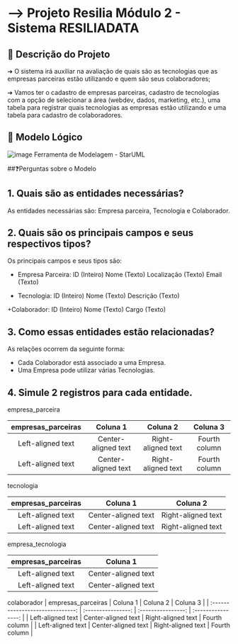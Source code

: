 <h1>--> Projeto Resilia Módulo 2 - Sistema RESILIADATA</h1>

## 📌 Descrição do Projeto

➔ O sistema irá auxiliar na avaliação de quais são as tecnologias que as empresas parceiras
estão utilizando e quem são seus colaboradores;

➔ Vamos ter o cadastro de empresas parceiras, cadastro de tecnologias com a opção de
selecionar a área (webdev, dados, marketing, etc.), uma tabela para registrar quais
tecnologias as empresas estão utilizando e uma tabela para cadastro de colaboradores.

## 📌 Modelo Lógico

![image](https://github.com/KARLANAO/projeto_resiliadata/assets/112179212/60c2a356-2027-4202-a13c-45a0fa376146)
Ferramenta de Modelagem - StarUML

##❓Perguntas sobre o Modelo

## 1. Quais são as entidades necessárias?
As entidades necessárias são: Empresa parceira, Tecnologia e Colaborador.

## 2. Quais são os principais campos e seus respectivos tipos?
Os principais campos e seus tipos são:

+ Empresa Parceira:
ID (Inteiro)
Nome (Texto)
Localização (Texto)
Email (Texto)

+ Tecnologia:
ID (Inteiro)
Nome (Texto)
Descrição (Texto)

+Colaborador:
ID (Inteiro)
Nome (Texto)
Cargo (Texto)



## 3. Como essas entidades estão relacionadas?
As relações ocorrem da seguinte forma: 

+ Cada Colaborador está associado a uma Empresa.
+ Uma Empresa pode utilizar várias Tecnologias.

## 4. Simule 2 registros para cada entidade.

empresa_parceira

|         empresas_parceiras        |      Coluna 1      |      Coluna 2      |      Coluna 3      |
| :------------------------------: | :----------------: | :----------------: | :----------------: |
|        Left-aligned text         |    Center-aligned text    |    Right-aligned text   |    Fourth column    |
|        Left-aligned text         |    Center-aligned text    |    Right-aligned text   |    Fourth column    |

tecnologia 

|      empresas_parceiras      |      Coluna 1      |      Coluna 2      |
| :--------------------------: | :----------------: | :----------------: |
|      Left-aligned text       |  Center-aligned text  |  Right-aligned text |
|      Left-aligned text       |  Center-aligned text  |  Right-aligned text |


empresa_tecnologia

|      empresas_parceiras      |      Coluna 1      |
| :--------------------------: | :----------------: |
|      Left-aligned text       |  Center-aligned text  |
|      Left-aligned text       |  Center-aligned text  |

colaborador
|         empresas_parceiras        |      Coluna 1      |      Coluna 2      |      Coluna 3      |
| :------------------------------: | :----------------: | :----------------: | :----------------: |
|        Left-aligned text         |    Center-aligned text    |    Right-aligned text   |    Fourth column    |
|        Left-aligned text         |    Center-aligned text    |    Right-aligned text   |    Fourth column    |


